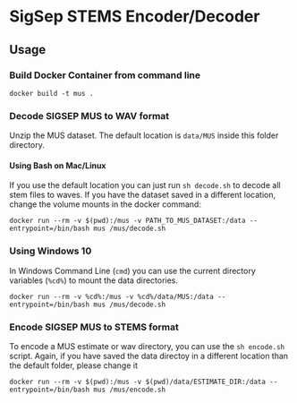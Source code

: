 # SigSep STEMS Encoder/Decoder

## Usage

### Build Docker Container from command line

```
docker build -t mus .
```

### Decode SIGSEP MUS to WAV format

Unzip the MUS dataset. The default location is `data/MUS` inside this folder directory.

#### Using Bash on Mac/Linux

If you use the default location you can just run `sh decode.sh` to decode all stem files to waves.
If you have the dataset saved in a different location, change the volume mounts in the docker command:

```
docker run --rm -v $(pwd):/mus -v PATH_TO_MUS_DATASET:/data --entrypoint=/bin/bash mus /mus/decode.sh
```

### Using Windows 10

In Windows Command Line (`cmd`) you can use the current directory variables (`%cd%`) to mount the data directories.

```
docker run --rm -v %cd%:/mus -v %cd%/data/MUS:/data --entrypoint=/bin/bash mus /mus/decode.sh
```


### Encode SIGSEP MUS to STEMS format

To encode a MUS estimate or wav directory, you can use the `sh encode.sh` script.
Again, if you have saved the data directoy in a different location than the default folder, please change it

```
docker run --rm -v $(pwd):/mus -v $(pwd)/data/ESTIMATE_DIR:/data --entrypoint=/bin/bash mus /mus/encode.sh
```
